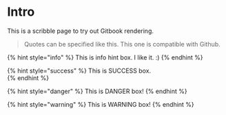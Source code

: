 # Intro
This is a scribble page to try out Gitbook rendering.

> Quotes can be specified like this.  This one is compatible with Github.  

{% hint style="info" %}
This is info hint box. I like it. :)
{% endhint %}

{% hint style="success" %}
This is SUCCESS box.  
{% endhint %}

{% hint style="danger" %}
This is DANGER box!
{% endhint %}

{% hint style="warning" %}
This is WARNING box!
{% endhint %}

